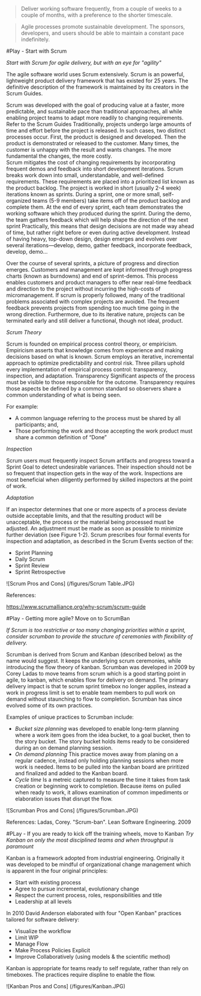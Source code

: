 > Deliver working software frequently, from a couple of weeks to a couple of months, with a preference to the shorter timescale.

> Agile processes promote sustainable development. The sponsors, developers, and users should be able to maintain a constant pace indefinitely.


#Play - Start with Scrum

*Start with Scrum for agile delivery, but with an eye for "agility"*

The agile software world uses Scrum extensively. Scrum is an powerful, lightweight product delivery framework that has existed for 25 years. The definitive description of the framework is maintained by its creators in the Scrum Guides.

Scrum was developed with the goal of producing value at a faster, more predictable, and sustainable pace than traditional approaches, all while enabling project teams to adapt more readily to changing requirements.  Refer to the Scrum Guides
Traditionally, projects undergo large amounts of time and effort before the project is released.  In such cases, two distinct processes occur.  First, the product is designed and developed.  Then the product is demonstrated or released to the customer.  Many times, the customer is unhappy with the result and wants changes.  The more fundamental the changes, the more costly.  
Scrum mitigates the cost of changing requirements by incorporating frequent demos and feedback into short development iterations.  Scrum breaks work down into small, understandable, and well-defined requirements.  These requirements are placed into a prioritized list known as the product backlog.  The project is worked in short (usually 2-4 week) iterations known as sprints.  During a sprint, one or more small, self-organized teams (5-9 members) take items off of the product backlog and complete them.  At the end of every sprint, each team demonstrates the working software which they produced during the sprint.  During the demo, the team gathers feedback which will help shape the direction of the next sprint 
Practically, this means that design decisions are not made way ahead of time, but rather right before or even during active development.  Instead of having heavy, top-down design, design emerges and evolves over several iterations—develop, demo, gather feedback, incorporate feedback, develop, demo…

Over the course of several sprints, a picture of progress and direction emerges.  Customers and management are kept informed through progress charts (known as burndowns) and end of sprint-demos.  This process enables customers and product managers to offer near real-time feedback and direction to the project without incurring the high-costs of micromanagement.
If scrum is properly followed, many of the traditional problems associated with complex projects are avoided.  The frequent feedback prevents projects from spending too much time going in the wrong direction.  Furthermore, due to its iterative nature, projects can be terminated early and still deliver a functional, though not ideal, product.

*Scrum Theory*

Scrum is founded on empirical process control theory, or empiricism. Empiricism asserts that knowledge comes from experience and making decisions based on what is known. Scrum employs an iterative, incremental approach to optimize predictability and control risk. Three pillars uphold every implementation of empirical process control: transparency, inspection, and adaptation.
Transparency
Significant aspects of the process must be visible to those responsible for the outcome. Transparency requires those aspects be defined by a common standard so observers share a common understanding of what is being seen.

For example:
- A common language referring to the process must be shared by all participants; and,
- Those performing the work and those accepting the work product must share a common definition of “Done”


*Inspection*

Scrum users must frequently inspect Scrum artifacts and progress toward a Sprint Goal to detect undesirable variances. Their inspection should not be so frequent that inspection gets in the way of the work. Inspections are most beneficial when diligently performed by skilled inspectors at the point of work.


*Adaptation*

If an inspector determines that one or more aspects of a process deviate outside acceptable limits, and that the resulting product will be unacceptable, the process or the material being processed must be adjusted. An adjustment must be made as soon as possible to minimize further deviation (see Figure 1-2).
Scrum prescribes four formal events for inspection and adaptation, as described in the Scrum Events section of the:
 - Sprint Planning
 - Daily Scrum
 - Sprint Review
 - Sprint Retrospective

![Scrum Pros and Cons] (/figures/Scrum Table.JPG)

References: 

https://www.scrumalliance.org/why-scrum/scrum-guide


#Play - Getting more agile? Move on to ScrumBan

*If Scrum is too restrictive or too many changing priorities within a sprint, consider scrumban to provide the structure of ceremonies with flexibility of delivery.*

Scrumban is derived from Scrum and Kanban (described below) as the name would suggest.  It keeps the underlying scrum ceremonies, while introducing the flow theory of kanban.  Scrumban was developed in 2009 by Corey Ladas to move teams from scrum which is a good starting point in agile, to kanban, which enables flow for delivery on demand.  The primary delivery impact is that te scrum sprint timebox no longer applies, instead a work in progress limit is set to enable team members to pull work on demand without staunching to flow to completion. Scrumban has since evolved some of its own practices.  

Examples of unique practices to Scrumban include:
 - *Bucket size planning* was developed to enable long-term planning where a work item goes from the idea bucket, to a goal bucket, then to the story bucket.  The story bucket holds items ready to be considered during an on demand planning session.
 - *On demand planning* This practice moves away from planing on a regular cadence, instead only holding planning sessions when more work is needed.  Items to be pulled into the kanban board are priritized and finalized and added to the Kanban board.
 - *Cycle time* Is a metreic captured to measure the time it takes from task creation or beginning work to completion.  Because items on pulled when ready to work, it allows examination of common impediments or elaboration issues that disrupt the flow.

![Scrumban Pros and Cons] (/figures/Scrumban.JPG)

References: 
Ladas, Corey. "Scrum-ban". Lean Software Engineering. 2009

#PLay - If you are ready to kick off the training wheels, move to Kanban
*Try Kanban on only the most disciplined teams and when throughput is paramount*

Kanban is a framework adopted from industrial engineering.  Originally it was developed to be mindful of organizational change management which is apparent in the four original principles:
- Start with existing process
- Agree to pursue incremental, evolutionary change
- Respect the current process, roles, responsibilities and title
- Leadership at all levels

In 2010 David Anderson elaborated with four "Open Kanban" practices tailored for software delivery:
- Visualize the workflow
- Limit WIP
- Manage Flow
- Make Process Policies Explicit
- Improve Collaboratively (using models & the scientific method)

Kanban is appropriate for teams ready to self regulate, rather than rely on timeboxes. The practices require displine to enable the flow.

![Kanban Pros and Cons] (/figures/Kanban.JPG)
